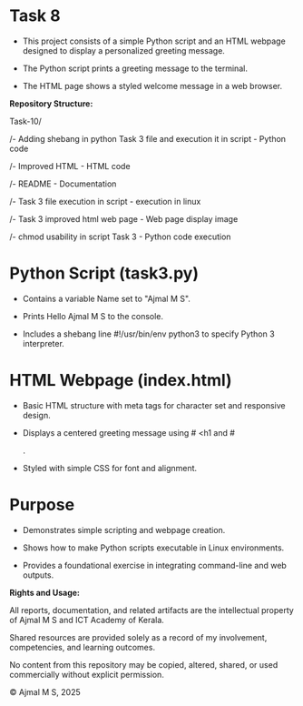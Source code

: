 # Task 8

- This project consists of a simple Python script and an HTML webpage designed to display a personalized greeting message.

- The Python script prints a greeting message to the terminal.

- The HTML page shows a styled welcome message in a web browser.

**Repository Structure:**

Task-10/

/- Adding shebang in python Task 3 file and execution it in script - Python code

/- Improved HTML - HTML code

/- README - Documentation

/- Task 3 file execution in script - execution in linux

/- Task 3 improved html web page - Web page display image 

/- chmod usability in script Task 3 - Python code execution

# Python Script (task3.py)

- Contains a variable Name set to "Ajmal M S".

- Prints Hello Ajmal M S to the console.

- Includes a shebang line #!/usr/bin/env python3 to specify Python 3 interpreter.

# HTML Webpage (index.html)

- Basic HTML structure with meta tags for character set and responsive design.

- Displays a centered greeting message using # <h1 and # <p>.

- Styled with simple CSS for font and alignment.

# Purpose

- Demonstrates simple scripting and webpage creation.

- Shows how to make Python scripts executable in Linux environments.

- Provides a foundational exercise in integrating command-line and web outputs.

**Rights and Usage:**

All reports, documentation, and related artifacts are the intellectual property of Ajmal M S and ICT Academy of Kerala.

Shared resources are provided solely as a record of my involvement, competencies, and learning outcomes.

No content from this repository may be copied, altered, shared, or used commercially without explicit permission.

© Ajmal M S, 2025
